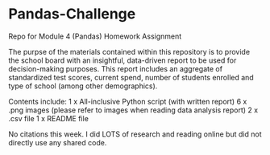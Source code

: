 # Pandas-Challenge
Repo for Module 4 (Pandas) Homework Assignment

The purpse of the materials contained within this repository is to provide the school board with an insightful, data-driven report to be used for decision-making purposes.  This report includes an aggregate of standardized test scores, current spend, number of students enrolled and type of school (among other demographics).  

Contents include:
1 x All-inclusive Python script (with written report)
6 x .png images (please refer to images when reading data analysis report)
2 x .csv file
1 x README file

No citations this week.  I did LOTS of research and reading online but did not directly use any shared code.
